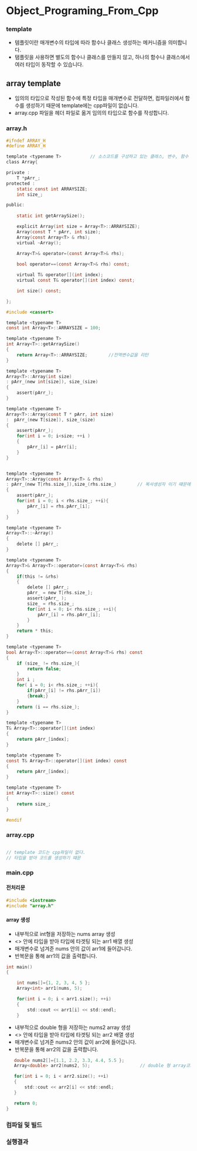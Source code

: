 # Object_Programing_From_Cpp

### template
  - 템플릿이란 매개변수의 타입에 따라 함수나 클래스 생성하는 메커니즘을 의미합니다.
  - 탬플릿을 사용하면 별도의 함수나 클래스를 만들지 않고, 하나의 함수나 클래스에서 여러 타입이 동작할 수 있습니다.

## array template
  - 임의의 타입으로 작성된 함수에 특정 타입을 매개변수로 전달하면, 컴파일러에서 함수를 생성하기 때문에 template에는 cpp파일이 없습니다.
  - array.cpp 파일을 헤더 파일로 옮겨 임의의 타입으로 함수를 작성합니다.
### array.h
```c
#ifndef ARRAY_H
#define ARRAY_H

template <typename T>           // 소스코드를 구성하고 있는 클래스, 변수, 함수 에 template <typename T> 준다. type T 를 받아서 소스코드 생성
class Array{

private :
    T *pArr_;                
protected :                          
    static const int ARRAYSIZE;
    int size_;

public:
    
    static int getArraySize();      

    explicit Array(int size = Array<T>::ARRAYSIZE);
    Array(const T * pArr, int size);
    Array(const Array<T> & rhs);
    virtual ~Array();
   
    Array<T>& operator=(const Array<T>& rhs);

    bool operator==(const Array<T>& rhs) const;

    virtual T& operator[](int index);
    virtual const T& operator[](int index) const;

    int size() const;

};

#include <cassert>

template <typename T>
const int Array<T>::ARRAYSIZE = 100;

template <typename T>
int Array<T>::getArraySize()
{
    return Array<T>::ARRAYSIZE;        //전역변수값을 리턴
}

template <typename T>
Array<T>::Array(int size)
: pArr_(new int[size]), size_(size)
{
    assert(pArr_);
}

template <typename T>
Array<T>::Array(const T * pArr, int size)
:  pArr_(new T[size]), size_(size)
{
    assert(pArr_);
    for(int i = 0; i<size; ++i )
    {
        pArr_[i] = pArr[i];
    }
}


template <typename T>
Array<T>::Array(const Array<T> & rhs)
: pArr_(new T[rhs.size_]),size_(rhs.size_)        // 복사생성자 이기 떄문에 원본 객체의 값을 받아와서 생성
{
    assert(pArr_);
    for(int i = 0; i < rhs.size_; ++i){
        pArr_[i] = rhs.pArr_[i];
    }
}

template <typename T>
Array<T>::~Array()
{
    delete [] pArr_;
}

template <typename T>
Array<T>& Array<T>::operator=(const Array<T>& rhs)
{
    if(this != &rhs)
    {
        delete [] pArr_;
        pArr_ = new T[rhs.size_];
        assert(pArr_ );
        size_ = rhs.size_;
        for(int i = 0; i< rhs.size_; ++i){
            pArr_[i] = rhs.pArr_[i];
        }
    }
    return * this;
}

template <typename T>
bool Array<T>::operator==(const Array<T>& rhs) const
{
    if (size_ != rhs.size_){
        return false;
    }
    int i ;
    for( i = 0; i< rhs.size_; ++i){
        if(pArr_[i] != rhs.pArr_[i])
        {break;}
    }
    return (i == rhs.size_);
}

template <typename T>
T& Array<T>::operator[](int index)
{
    return pArr_[index];
}

template <typename T>
const T& Array<T>::operator[](int index) const
{
    return pArr_[index];
}

template <typename T>
int Array<T>::size() const
{
    return size_;
}

#endif
```
### array.cpp
```c

// template 코드는 cpp파일이 없다.
// 타입을 받아 코드를 생성하기 떄문

```
### main.cpp
#### 전처리문
```c
#include <iostream>
#include "array.h"

```
#### array 생성
  - 내부적으로 int형을 저장하는 nums array 생성
  - <> 안에 타입을 받아 타입에 타겟팅 되는 arr1 배열 생성
  - 매개변수로 넘겨준 nums 안의 값이 arr1에 들어갑니다.
  - 반복문을 통해 arr1의 값을 출력합니다.
```c
int main()
{

    int nums[]={1, 2, 3, 4, 5 };                  
    Array<int> arr1(nums, 5);                     

    for(int i = 0; i < arr1.size(); ++i)
    {
        std::cout << arr1[i] << std::endl;
    }
 ```
  - 내부적으로 double 형을 저장하는 nums2 array 생성
  - <> 안에 타입을 받아 타입에 타겟팅 되는 arr2 배열 생성
  - 매개변수로 넘겨준 nums2 안의 값이 arr2에 들어갑니다.
  - 반복문을 통해 arr2의 값을 출력합니다.
 ```c
    double nums2[]={1.1, 2.2, 3.3, 4.4, 5.5 };
    Array<double> arr2(nums2, 5);                   // double 형 array코드

    for(int i = 0; i < arr2.size(); ++i)
    {
        std::cout << arr2[i] << std::endl;
    }

    return 0;
}
```

### 컴파일 및 빌드

### 실행결과
